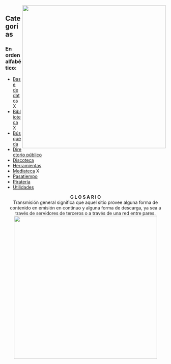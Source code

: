 <img src="https://i.imgur.com/4iRkjoR.png" align="right" width="450">

<p align="center">
  <h2>Categorías</h2>
  <h3>En orden alfabético:</h3>
    <ul>
     <li><a href="notes/basededatos.md">Base de datos</a> X</li>
      <li><a href="notes/biblioteca.md">Biblioteca</a> X</li>
      <li><a href="notes/busqueda.md">Búsqueda</a></li>
      <li><a href="notes/directoriopublico.md">Directorio público</a></li>
      <li><a href="notes/discoteca.md">Discoteca</a></li>
      <li><a href="notes/herramienta.md">Herramientas</a></li>
      <li><a href="notes/mediateca.md">Mediateca</a> X</li>
      <li><a href="notes/pasatiempo.md">Pasatiempo</a></li>
      <li><a href="notes/pirateria.md">Piratería</a></li>
      <li><a href="notes/utilidades.md">Utilidades</a></li>
   </ul>
</p>

<p align="center">
  <b>G L O S A R I O</b>
  <br>
  <a>Transmisión general significa que aquel sitio provee alguna forma de contenido en emisión en continuo y alguna forma de descarga, ya sea a través de servidores de terceros o a través de una red entre pares.</a>
  <br>
  <img src="https://i.imgur.com/QPqBLI8.jpg" width="450">
</p>
